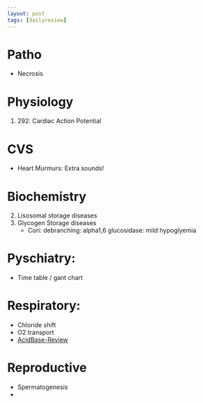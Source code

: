 ```yaml
---
layout: post
tags: [dailyreview]
---
```


# Patho

- Necrosis

# Physiology

1. 292: Cardiac Action Potential

# CVS

- Heart Murmurs: Extra sounds!


# Biochemistry

2. Lisosomal storage diseases
3. Glycogen Storage diseases
    - Cori: debranching: alpha1,6 glucosidase: mild hypoglyemia

# Pyschiatry: 

- Time table / gant chart 

# Respiratory:

- Chloride shift
- O2 transport
- [AcidBase-Review](../Acid-Base-Review-All-Systems.md)

# Reproductive

- Spermatogenesis
- 
